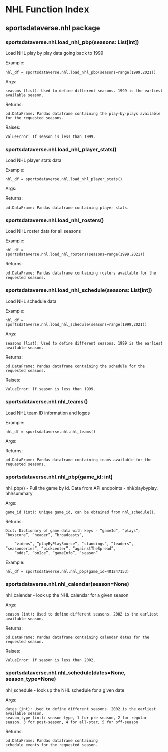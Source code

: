 # NHL Function Index
## sportsdataverse.nhl package

### sportsdataverse.nhl.load_nhl_pbp(seasons: List[int])
Load NHL play by play data going back to 1999

Example:

    nhl_df = sportsdataverse.nhl.load_nhl_pbp(seasons=range(1999,2021))

Args:

    seasons (list): Used to define different seasons. 1999 is the earliest available season.

Returns:

    pd.DataFrame: Pandas dataframe containing the play-by-plays available for the requested seasons.

Raises:

    ValueError: If season is less than 1999.


### sportsdataverse.nhl.load_nhl_player_stats()
Load NHL player stats data

Example:

    nhl_df = sportsdataverse.nhl.load_nhl_player_stats()

Args:

Returns:

    pd.DataFrame: Pandas dataframe containing player stats.


### sportsdataverse.nhl.load_nhl_rosters()
Load NHL roster data for all seasons

Example:

    nhl_df = sportsdataverse.nhl.load_nhl_rosters(seasons=range(1999,2021))

Returns:

    pd.DataFrame: Pandas dataframe containing rosters available for the requested seasons.


### sportsdataverse.nhl.load_nhl_schedule(seasons: List[int])
Load NHL schedule data

Example:

    nhl_df = sportsdataverse.nhl.load_nhl_schedule(seasons=range(1999,2021))

Args:

    seasons (list): Used to define different seasons. 1999 is the earliest available season.

Returns:

    pd.DataFrame: Pandas dataframe containing the schedule for the requested seasons.

Raises:

    ValueError: If season is less than 1999.


### sportsdataverse.nhl.nhl_teams()
Load NHL team ID information and logos

Example:

    nhl_df = sportsdataverse.nhl.nhl_teams()

Args:

Returns:

    pd.DataFrame: Pandas dataframe containing teams available for the requested seasons.

### sportsdataverse.nhl.nhl_pbp(game_id: int)
nhl_pbp() - Pull the game by id. Data from API endpoints - nhl/playbyplay, nhl/summary

Args:

    game_id (int): Unique game_id, can be obtained from nhl_schedule().

Returns:

    Dict: Dictionary of game data with keys - “gameId”, “plays”, “boxscore”, “header”, “broadcasts”,

        “videos”, “playByPlaySource”, “standings”, “leaders”, “seasonseries”, “pickcenter”, “againstTheSpread”,
        “odds”, “onIce”, “gameInfo”, “season”

Example:

    nhl_df = sportsdataverse.nhl.nhl_pbp(game_id=401247153)

### sportsdataverse.nhl.nhl_calendar(season=None)
nhl_calendar - look up the NHL calendar for a given season

Args:

    season (int): Used to define different seasons. 2002 is the earliest available season.

Returns:

    pd.DataFrame: Pandas dataframe containing calendar dates for the requested season.

Raises:

    ValueError: If season is less than 2002.


### sportsdataverse.nhl.nhl_schedule(dates=None, season_type=None)
nhl_schedule - look up the NHL schedule for a given date

Args:

    dates (int): Used to define different seasons. 2002 is the earliest available season.
    season_type (int): season type, 1 for pre-season, 2 for regular season, 3 for post-season, 4 for all-star, 5 for off-season

Returns:

    pd.DataFrame: Pandas dataframe containing
    schedule events for the requested season.

